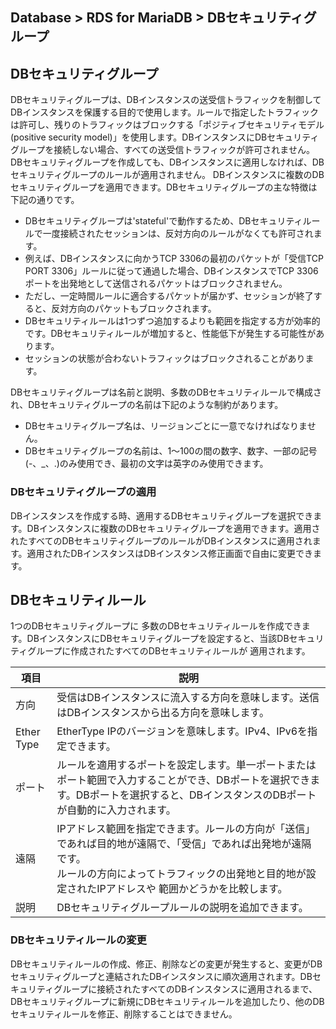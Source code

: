 ## Database > RDS for MariaDB > DBセキュリティグループ

## DBセキュリティグループ

DBセキュリティグループは、DBインスタンスの送受信トラフィックを制御してDBインスタンスを保護する目的で使用します。ルールで指定したトラフィックは許可し、残りのトラフィックはブロックする「ポジティブセキュリティモデル(positive security model)」を使用します。DBインスタンスにDBセキュリティグループを接続しない場合、すべての送受信トラフィックが許可されません。DBセキュリティグループを作成しても、DBインスタンスに適用しなければ、DBセキュリティグループのルールが適用されません。 DBインスタンスに複数のDBセキュリティグループを適用できます。DBセキュリティグループの主な特徴は下記の通りです。

* DBセキュリティグループは'stateful'で動作するため、DBセキュリティルールで一度接続されたセッションは、反対方向のルールがなくても許可されます。
* 例えば、DBインスタンスに向かうTCP 3306の最初のパケットが「受信TCP PORT 3306」ルールに従って通過した場合、DBインスタンスでTCP 3306ポートを出発地として送信されるパケットはブロックされません。
* ただし、一定時間ルールに適合するパケットが届かず、セッションが終了すると、反対方向のパケットもブロックされます。
* DBセキュリティルールは1つずつ追加するよりも範囲を指定する方が効率的です。DBセキュリティルールが増加すると、性能低下が発生する可能性があります。
* セッションの状態が合わないトラフィックはブロックされることがあります。

DBセキュリティグループは名前と説明、多数のDBセキュリティルールで構成され、DBセキュリティグループの名前は下記のような制約があります。

* DBセキュリティグループ名は、リージョンごとに一意でなければなりません。
* DBセキュリティグループの名前は、1～100の間の数字、数字、一部の記号(-、_、.)のみ使用でき、最初の文字は英字のみ使用できます。

### DBセキュリティグループの適用

DBインスタンスを作成する時、適用するDBセキュリティグループを選択できます。DBインスタンスに複数のDBセキュリティグループを適用できます。適用されたすべてのDBセキュリティグループのルールがDBインスタンスに適用されます。適用されたDBインスタンスはDBインスタンス修正画面で自由に変更できます。

## DBセキュリティルール

1つのDBセキュリティグループに 多数のDBセキュリティルールを作成できます。DBインスタンスにDBセキュリティグループを設定すると、当該DBセキュリティグループに作成されたすべてのDBセキュリティルールが 適用されます。

| 項目         | 説明                                                                                                               |
|------------|------------------------------------------------------------------------------------------------------------------|
| 方向         | 受信はDBインスタンスに流入する方向を意味します。送信はDBインスタンスから出る方向を意味します。                                                                |
| Ether Type | EtherType IPのバージョンを意味します。IPv4、IPv6を指定できます。                                                                       |
| ポート        | ルールを適用するポートを設定します。単一ポートまたはポート範囲で入力することができ、DBポートを選択できます。DBポートを選択すると、DBインスタンスのDBポートが自動的に入力されます。                    |
| 遠隔         | IPアドレス範囲を指定できます。ルールの方向が「送信」であれば目的地が遠隔で、「受信」であれば出発地が遠隔です。<br/>ルールの方向によってトラフィックの出発地と目的地が設定されたIPアドレスや 範囲かどうかを比較します。 |
| 説明         | DBセキュリティグループルールの説明を追加できます。                                                                                       |

### DBセキュリティルールの変更

DBセキュリティルールの作成、修正、削除などの変更が発生すると、変更がDBセキュリティグループと連結されたDBインスタンスに順次適用されます。DBセキュリティグループに接続されたすべてのDBインスタンスに適用されるまで、DBセキュリティグループに新規にDBセキュリティルールを追加したり、他のDBセキュリティルールを修正、削除することはできません。
